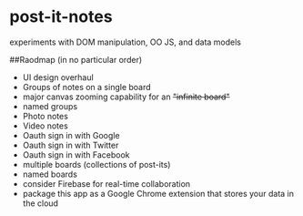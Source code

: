post-it-notes
=============

experiments with DOM manipulation, OO JS, and data models

##Raodmap
(in no particular order)
+ UI design overhaul
+ Groups of notes on a single board
+ major canvas zooming capability for an ~~"infinite board"~~
+ named groups
+ Photo notes
+ Video notes
+ Oauth sign in with Google
+ Oauth sign in with Twitter
+ Oauth sign in with Facebook
+ multiple boards (collections of post-its)
+ named boards
+ consider Firebase for real-time collaboration
+ package this app as a Google Chrome extension that stores your data in the cloud
